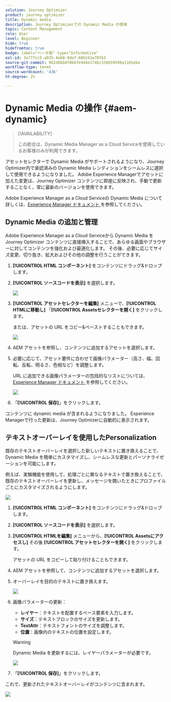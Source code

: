 ```yaml
---
solution: Journey Optimizer
product: journey optimizer
title: Dynamic media
description: Journey Optimizerでの Dynamic Media の使用
topic: Content Management
role: User
level: Beginner
hide: true
hidefromtoc: true
badge: label="ベータ版" type="Informative"
exl-id: 3e777cc5-a935-4e68-9de7-60b241e78f63
source-git-commit: 962dbbb070bbfe944e174bc330659599a1101ebe
workflow-type: tm+mt
source-wordcount: '436'
ht-degree: 2%

---
```


# Dynamic Media の操作 {#aem-dynamic}

>[!AVAILABILITY]
>
>この統合は、Dynamic Media Manager as a Cloud Serviceを使用しているお客様のみが利用できます。

アセットセレクターで Dynamic Media がサポートされるようになり、Journey Optimizer内で承認済みの Dynamic Media レンディションをシームレスに選択して使用できるようになりました。 Adobe Experience Managerでアセットに加えた変更は、Journey Optimizer コンテンツに即座に反映され、手動で更新することなく、常に最新のバージョンを使用できます。

Adobe Experience Manager as a Cloud Serviceの Dynamic Media について詳しくは、[Experience Manager ドキュメント ](https://experienceleague.adobe.com/en/docs/experience-manager-cloud-service/content/assets/dynamicmedia/dynamic-media) を参照してください。

## Dynamic Media の追加と管理

Adobe Experience Manager as a Cloud Serviceから Dynamic Media をJourney Optimizer コンテンツに直接挿入することで、あらゆる画面やブラウザーに対してコンテンツを強化および最適化します。  その後、必要に応じてサイズ変更、切り抜き、拡大およびその他の調整を行うことができます。

1. **[!UICONTROL HTML コンポーネント]** をコンテンツにドラッグ&amp;ドロップします。

1. **[!UICONTROL ソースコードを表示]** を選択します。

   ![](assets/dynamic-media-1.png)

1. **[!UICONTROL アセットセレクターを編集]** メニューで、**[!UICONTROL HTMLに移動し]** 「**[!UICONTROL Assetsセレクターを開く]** をクリックします。

   または、アセットの URL をコピー&amp;ペーストすることもできます。

   ![](assets/dynamic-media-2.png)

1. AEM アセットを参照し、コンテンツに追加するアセットを選択します。

1. 必要に応じて、アセット要件に合わせて画像パラメーター（高さ、幅、回転、反転、明るさ、色相など）を調整します。

   URL に追加できる画像パラメーターの包括的なリストについては、[Experience Manager ドキュメント ](https://experienceleague.adobe.com/en/docs/dynamic-media-developer-resources/image-serving-api/image-serving-api/http-protocol-reference/command-reference/c-command-reference) を参照してください。

   ![](assets/dynamic-media-3.png)

1. 「**[!UICONTROL 保存]**」をクリックします。

コンテンツに dynamic media が含まれるようになりました。 Experience Managerで行った更新は、Journey Optimizerに自動的に表示されます。

## テキストオーバーレイを使用したPersonalization

既存のテキストオーバーレイを選択した新しいテキストに置き換えることで、Dynamic Media を簡単にカスタマイズし、シームレスな更新とパーソナライゼーションを可能にします。

例えば、実験機能を使用して、処理ごとに異なるテキストで置き換えることで、既存のテキストオーバーレイを更新し、メッセージを開いたときにプロファイルごとにカスタマイズされるようにします。

![](assets/dynamic-media-layout-1.png)

1. **[!UICONTROL HTML コンポーネント]** をコンテンツにドラッグ&amp;ドロップします。

1. **[!UICONTROL ソースコードを表示]** を選択します。

1. **[!UICONTROL HTMLを編集]** メニューから、**[!UICONTROL Assetsにアクセスし]** その後 **[!UICONTROL アセットセレクターを開く]** をクリックします。

   アセットの URL をコピーして貼り付けることもできます。

1. AEM アセットを参照して、コンテンツに追加するアセットを選択します。

1. オーバーレイを目的のテキストに置き換えます。

   ![](assets/do-not-localize/dynamic_media_layout.gif)

1. 画像パラメーターの更新：

   * **レイヤー**：テキストを配置するベース要素を入力します。
   * **サイズ**：テキストブロックのサイズを更新します。
   * **TextAttr**：テキストフォントのサイズを調整します。
   * **位置**：画像内のテキストの位置を設定します。

   >[!WARNING]
   >
   >Dynamic Media を更新するには、レイヤーパラメーターが必要です。

   ![](assets/dynamic-media-layout-2.png)

1. 「**[!UICONTROL 保存]**」をクリックします。

これで、更新されたテキストオーバーレイがコンテンツに含まれます。

![](assets/dynamic-media-layout-3.png)

<!--
## Personalization with Text Overlay

Easily customize any dynamic media by replacing the existing text overlay with new text of your choice, allowing for seamless updates and personalization.

In this example, our goal is to update the existing text overlay by replacing it with a new validity date and adding a personalization block, ensuring it is customized for each profile when they open their messages.

1. Drag and drop an **[!UICONTROL HTML component]** into your content.

1. Select **[!UICONTROL Show the source code]**.

1. From the **[!UICONTROL Edit HTML]** menu, access **[!UICONTROL Assets]** then **[!UICONTROL Open asset selector]**.

    You can also simply copy and paste your assets URL.

1. Browse through your AEM assets and select the one you want to add to your content.

1. Replace the overlay with the desired text.

    Here we change the validity date from 31st December 2024 to the 1st July 2025.

1. Add the required personalization fields to your image.

1. Click **[!UICONTROL Save]**.

Your content now includes your updated text overlay and personalization.

## Add Dynamic media conditional content

Enable conditional content in your dynamic media to better target your audience and deliver a more personalized experience.

1. Drag and drop an **[!UICONTROL HTML component]** into your content.

1. Select **[!UICONTROL Show the source code]**.

1. From the **[!UICONTROL Edit HTML]** menu, access **[!UICONTROL Assets]** then **[!UICONTROL Open asset selector]**.

    You can also simply copy and paste your assets URL.

1. Browse through your AEM assets and select the one you want to add to your content.

1. Once your dynamic media is inserted to your content, select **[!UICONTROL Enable conditional]** content from your HTML component toolbar to create your different user experiences. 

1. From the Variant - 1, click **[!UICONTROL Select condition]** to fine tune your audience.

1. Choose your condition or create a new one if needed and click **[!UICONTROL Select]**.

    [Learn more on conditions](../personalization/create-conditions.md)

1. Select your **[!UICONTROL Component]** and access the **[!UICONTROL Settings]** menu.

1. In the **[!UICONTROL Custom Attributes]** menu, populate the Dynamic Media text and personalization fields to customize the content for your audience.

-->
